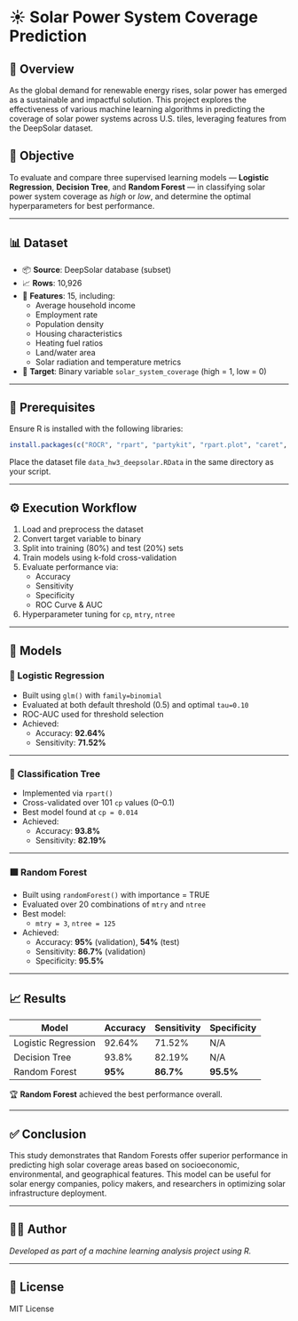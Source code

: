 
# ☀️ Solar Power System Coverage Prediction

## 📘 Overview

As the global demand for renewable energy rises, solar power has emerged as a sustainable and impactful solution. This project explores the effectiveness of various machine learning algorithms in predicting the coverage of solar power systems across U.S. tiles, leveraging features from the DeepSolar dataset.

## 🎯 Objective

To evaluate and compare three supervised learning models — **Logistic Regression**, **Decision Tree**, and **Random Forest** — in classifying solar power system coverage as *high* or *low*, and determine the optimal hyperparameters for best performance.

---

## 📊 Dataset

- 📦 **Source**: DeepSolar database (subset)
- 📈 **Rows**: 10,926
- 🧾 **Features**: 15, including:
  - Average household income
  - Employment rate
  - Population density
  - Housing characteristics
  - Heating fuel ratios
  - Land/water area
  - Solar radiation and temperature metrics
- 🎯 **Target**: Binary variable `solar_system_coverage` (high = 1, low = 0)

---

## 🧰 Prerequisites

Ensure R is installed with the following libraries:

```R
install.packages(c("ROCR", "rpart", "partykit", "rpart.plot", "caret", "randomForest"))
```

Place the dataset file `data_hw3_deepsolar.RData` in the same directory as your script.

---

## ⚙️ Execution Workflow

1. Load and preprocess the dataset
2. Convert target variable to binary
3. Split into training (80%) and test (20%) sets
4. Train models using k-fold cross-validation
5. Evaluate performance via:
   - Accuracy
   - Sensitivity
   - Specificity
   - ROC Curve & AUC
6. Hyperparameter tuning for `cp`, `mtry`, `ntree`

---

## 🧠 Models

### 🔹 Logistic Regression
- Built using `glm()` with `family=binomial`
- Evaluated at both default threshold (0.5) and optimal `tau=0.10`
- ROC-AUC used for threshold selection
- Achieved:
  - Accuracy: **92.64%**
  - Sensitivity: **71.52%**

---

### 🔸 Classification Tree
- Implemented via `rpart()`
- Cross-validated over 101 `cp` values (0–0.1)
- Best model found at `cp = 0.014`
- Achieved:
  - Accuracy: **93.8%**
  - Sensitivity: **82.19%**

---

### 🟩 Random Forest
- Built using `randomForest()` with importance = TRUE
- Evaluated over 20 combinations of `mtry` and `ntree`
- Best model:
  - `mtry = 3`, `ntree = 125`
- Achieved:
  - Accuracy: **95%** (validation), **54%** (test)
  - Sensitivity: **86.7%** (validation)
  - Specificity: **95.5%**

---

## 📈 Results

| Model               | Accuracy | Sensitivity | Specificity |
|--------------------|----------|-------------|-------------|
| Logistic Regression| 92.64%   | 71.52%      | N/A         |
| Decision Tree      | 93.8%    | 82.19%      | N/A         |
| Random Forest      | **95%**  | **86.7%**   | **95.5%**   |

🏆 **Random Forest** achieved the best performance overall.

---

## ✅ Conclusion

This study demonstrates that Random Forests offer superior performance in predicting high solar coverage areas based on socioeconomic, environmental, and geographical features. This model can be useful for solar energy companies, policy makers, and researchers in optimizing solar infrastructure deployment.

---

## 👨‍💻 Author

*Developed as part of a machine learning analysis project using R.*

---

## 📎 License

MIT License
